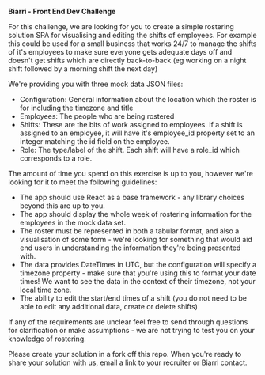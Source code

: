 **Biarri - Front End Dev Challenge**

For this challenge, we are looking for you to create a simple rostering solution SPA for visualising and editing the shifts of employees. 
For example this could be used for a small business that works 24/7 to manage the shifts of it's employees to make sure everyone gets adequate days off and doesn't get shifts which are directly back-to-back (eg working on a night shift followed by a morning shift the next day)

We're providing you with three mock data JSON files:

 - Configuration: General information about the location which the roster is for including the timezone and title 
 - Employees: The people who are being rostered
 - Shifts: These are the bits of work assigned to employees. If a shift is assigned to an employee, it will have it's employee_id property set to an integer matching the id field on the employee.
 - Role: The type/label of the shift. Each shift will have a role_id which corresponds to a role.

The amount of time you spend on this exercise is up to you, however we're looking for it to meet the following guidelines:

 - The app should use React as a base framework - any library choices beyond this are up to you.
 - The app should display the whole week of rostering information for the employees in the mock data set.
 - The roster must be represented in both a tabular format, and also a visualisation of some form - we're looking for something that would aid end users in understanding the information they're being presented with.
 - The data provides DateTimes in UTC, but the configuration will specify a timezone property - make sure that you're using this to format your date times! We want to see the data in the context of their timezone, not your local time zone.
 - The ability to edit the start/end times of a shift (you do not need to be able to edit any additional data, create or delete shifts)

If any of the requirements are unclear feel free to send through questions for clarification or make assumptions - we are not trying to test you on your knowledge of rostering.

Please create your solution in a fork off this repo.
When you're ready to share your solution with us, email a link to your recruiter or Biarri contact.